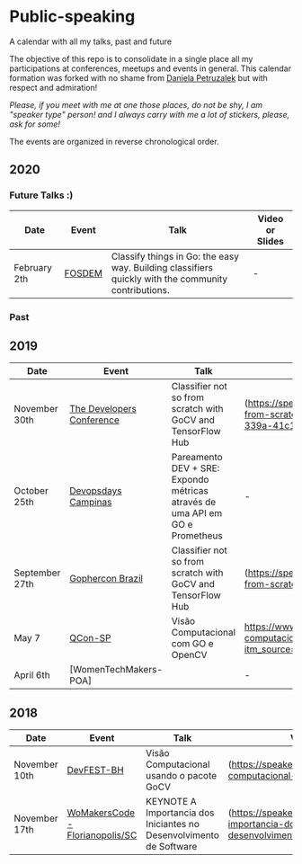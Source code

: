 # Public-speaking
A calendar with all my talks, past and future

The objective of this repo is to consolidate in a single place all my participations at conferences, meetups and events in general.
This calendar formation was forked with no shame from [Daniela Petruzalek](https://github.com/danicat) but with respect and admiration! 

*Please, if you meet with me at one those places, do not be shy, I am "speaker type" person! and I always carry with me a lot of stickers, please, ask for some!*

The events are organized in reverse chronological order.

## 2020

### Future Talks :)

| Date      | Event          | Talk | Video or Slides |
|-----------|----------------|------|-------|
| February 2th  | [FOSDEM](https://fosdem.org/2020/schedule/track/go/) | Classify things in Go: the easy way. Building classifiers quickly with the community contributions. | - |




### Past

## 2019

| Date     | Event          | Talk | Video or Slides |
|----------|----------------|------|-------|
| November 30th | [The Developers Conference](http://2019.gopherconbr.org/en/) | Classifier not so from scratch with GoCV and TensorFlow Hub | (https://speakerdeck.com/wdrwoman/classifier-not-so-from-scratch-with-gocv-and-tensorflow-hub-04ff9d41-339a-41c1-8aa5-17274881c437)|
| October 25th  | [Devopsdays Campinas](https://devopsdays.org/events/2019-campinas/welcome/) | Pareamento DEV + SRE: Expondo métricas através de uma API em GO e Prometheus | - | https://speakerdeck.com/wdrwoman/culture-of-pairing-between-dev-plus-sre | - |
| September 27th | [Gophercon Brazil](http://2019.gopherconbr.org/en/) | Classifier not so from scratch with GoCV and TensorFlow Hub | (https://speakerdeck.com/wdrwoman/classifier-not-so-from-scratch-with-gocv-and-tensorflow-hub)|
| May 7   | [QCon-SP](https://qconsp.com/speakers/sp2019) | Visão Computacional com GO e OpenCV | https://www.infoq.com/br/presentations/visao-computacional-com-go-e-opencv/?itm_source=infoq&itm_campaign=user_page&itm_medium=link | |
| April 6th | [WomenTechMakers-POA] |  | - |

 
## 2018


| Date     | Event          | Talk | Video or Slides |
|----------|----------------|------|-------|
| November 10th   | [DevFEST-BH](https://www.devfestbh.com/) | Visão Computacional usando o pacote GoCV | (https://speakerdeck.com/wdrwoman/visao-computacional-usando-o-pacote-gocv) |
| November 17th | [WoMakersCode - Florianopolis/SC](https://www.sympla.com.br/womakerscode-summit-florianopolis__366881) |KEYNOTE A Importancia dos Iniciantes no Desenvolvimento de Software  | (https://speakerdeck.com/wdrwoman/a-importancia-dos-primeiros-passos-no-desenvolvimento-de-software) |







